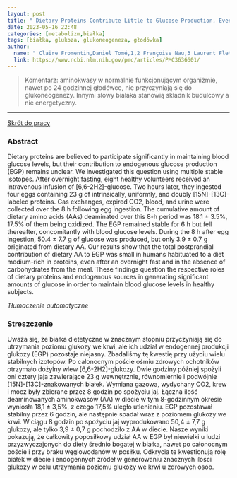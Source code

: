 ```yaml
---
layout: post
title: " Dietary Proteins Contribute Little to Glucose Production, Even Under Optimal Gluconeogenic Conditions in Healthy Humans"
date: 2023-05-16 22:48
categories: [metabolizm,białka]
tags: [białka, glukoza, glukoneogeneza, głodówka]
author:
  name: " Claire Fromentin,Daniel Tomé,1,2 Françoise Nau,3 Laurent Flet,4 Catherine Luengo,1,2 Dalila Azzout-Marniche,1,2 Pascal Sanders,5 Gilles Fromentin,1,2 and Claire Gaudichon  "
  link: https://www.ncbi.nlm.nih.gov/pmc/articles/PMC3636601/
---
```


> Komentarz: aminokwasy w normalnie funkcjonującym organiżmie, nawet po 24 godzinnej głodówce, nie przyczyniają się do glukoneogenezy. Innymi słowy białaka stanowią składnik budulcowy a nie energetyczny.
> 
<hr>

[Skrót do pracy](https://www.ncbi.nlm.nih.gov/pmc/articles/PMC3636601/) 

### Abstract
Dietary proteins are believed to participate significantly in maintaining blood glucose levels, but their contribution to endogenous glucose production (EGP) remains unclear. We investigated this question using multiple stable isotopes. After overnight fasting, eight healthy volunteers received an intravenous infusion of [6,6-2H2]-glucose. Two hours later, they ingested four eggs containing 23 g of intrinsically, uniformly, and doubly [15N]-[13C]–labeled proteins. Gas exchanges, expired CO2, blood, and urine were collected over the 8 h following egg ingestion. The cumulative amount of dietary amino acids (AAs) deaminated over this 8-h period was 18.1 ± 3.5%, 17.5% of them being oxidized. The EGP remained stable for 6 h but fell thereafter, concomitantly with blood glucose levels. During the 8 h after egg ingestion, 50.4 ± 7.7 g of glucose was produced, but only 3.9 ± 0.7 g originated from dietary AA. Our results show that the total postprandial contribution of dietary AA to EGP was small in humans habituated to a diet medium-rich in proteins, even after an overnight fast and in the absence of carbohydrates from the meal. These findings question the respective roles of dietary proteins and endogenous sources in generating significant amounts of glucose in order to maintain blood glucose levels in healthy subjects.

*Tłumaczenie automatyczne*

### Streszczenie
Uważa się, że białka dietetyczne w znacznym stopniu przyczyniają się do utrzymania poziomu glukozy we krwi, ale ich udział w endogennej produkcji glukozy (EGP) pozostaje niejasny. Zbadaliśmy tę kwestię przy użyciu wielu stabilnych izotopów. Po całonocnym poście ośmiu zdrowych ochotników otrzymało dożylny wlew [6,6-2H2]-glukozy. Dwie godziny później spożyli oni cztery jaja zawierające 23 g wewnętrznie, równomiernie i podwójnie [15N]-[13C]-znakowanych białek. Wymiana gazowa, wydychany CO2, krew i mocz były zbierane przez 8 godzin po spożyciu jaj. Łączna ilość deaminowanych aminokwasów (AA) w diecie w tym 8-godzinnym okresie wyniosła 18,1 ± 3,5%, z czego 17,5% uległo utlenieniu. EGP pozostawał stabilny przez 6 godzin, ale następnie spadał wraz z poziomem glukozy we krwi. W ciągu 8 godzin po spożyciu jaj wyprodukowano 50,4 ± 7,7 g glukozy, ale tylko 3,9 ± 0,7 g pochodziło z AA w diecie. Nasze wyniki pokazują, że całkowity poposiłkowy udział AA w EGP był niewielki u ludzi przyzwyczajonych do diety średnio bogatej w białka, nawet po całonocnym poście i przy braku węglowodanów w posiłku. Odkrycia te kwestionują rolę białek w diecie i endogennych źródeł w generowaniu znacznych ilości glukozy w celu utrzymania poziomu glukozy we krwi u zdrowych osób.